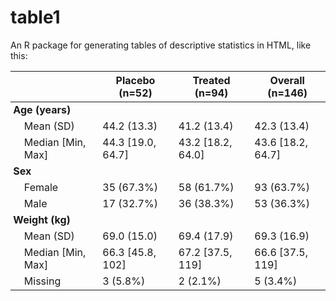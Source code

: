 # table1
An R package for generating tables of descriptive statistics in HTML, like this:

<table style=" font-family: "Arial", Arial, sans-serif; font-size: 10pt; border-collapse: collapse; padding: 0px; margin: 0px; margin-bottom: 10pt; ">
<thead>
<tr>
<th style=" padding-left: 0.5ex; font-weight: bold; ">
</th>
<th>
Placebo<br>(n=52)
</th>
<th>
Treated<br>(n=94)
</th>
<th>
Overall<br>(n=146)
</th>
</tr>
</thead>
<tbody>
<tr>
<td style=" padding-left: 0.5ex; font-weight: bold; ">
Age (years)
</td>
<td>
</td>
<td>
</td>
<td>
</td>
</tr>
<tr>
<td style=" text-align: left; padding-left: 2.5ex; ">
Mean (SD)
</td>
<td>
44.2 (13.3)
</td>
<td>
41.2 (13.4)
</td>
<td>
42.3 (13.4)
</td>
</tr>
<tr>
<td style=" text-align: left; padding-left: 2.5ex; ">
Median [Min, Max]
</td>
<td>
44.3 [19.0, 64.7]
</td>
<td>
43.2 [18.2, 64.0]
</td>
<td>
43.6 [18.2, 64.7]
</td>
</tr>
<tr>
<td style=" padding-left: 0.5ex; font-weight: bold; ">
Sex
</td>
<td>
</td>
<td>
</td>
<td>
</td>
</tr>
<tr>
<td style=" text-align: left; padding-left: 2.5ex; ">
Female
</td>
<td>
35 (67.3%)
</td>
<td>
58 (61.7%)
</td>
<td>
93 (63.7%)
</td>
</tr>
<tr>
<td style=" text-align: left; padding-left: 2.5ex; ">
Male
</td>
<td>
17 (32.7%)
</td>
<td>
36 (38.3%)
</td>
<td>
53 (36.3%)
</td>
</tr>
<tr>
<td style=" padding-left: 0.5ex; font-weight: bold; ">
Weight (kg)
</td>
<td>
</td>
<td>
</td>
<td>
</td>
</tr>
<tr>
<td style=" text-align: left; padding-left: 2.5ex; ">
Mean (SD)
</td>
<td>
69.0 (15.0)
</td>
<td>
69.4 (17.9)
</td>
<td>
69.3 (16.9)
</td>
</tr>
<tr>
<td style=" text-align: left; padding-left: 2.5ex; ">
Median [Min, Max]
</td>
<td>
66.3 [45.8, 102]
</td>
<td>
67.2 [37.5, 119]
</td>
<td>
66.6 [37.5, 119]
</td>
</tr>
<tr>
<td style=" text-align: left; padding-left: 2.5ex; ">
Missing
</td>
<td>
3 (5.8%)
</td>
<td>
2 (2.1%)
</td>
<td>
5 (3.4%)
</td>
</tr>
</tbody>
</table>

